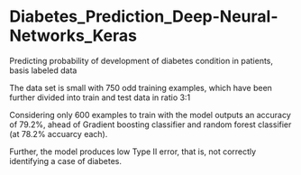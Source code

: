# Diabetes_Prediction_Deep-Neural-Networks_Keras
Predicting probability of development of diabetes condition in patients, basis labeled data

The data set is small with 750 odd training examples, which have been further divided into train and test data in ratio 3:1

Considering only 600 examples to train with the model outputs an accuracy of 79.2%, ahead of Gradient boosting classifier and random forest classifier (at 78.2% accuarcy each).

Further, the model produces low Type II error, that is, not correctly identifying a case of diabetes.
